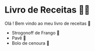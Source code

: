 # Livro de Receitas :man_cook:

Olá ! Bem vindo ao meu livro de receitas :wave:

- Strogonoff de Frango :chicken:
- Pavê :custard: 
- Bolo de cenoura :cake: 

